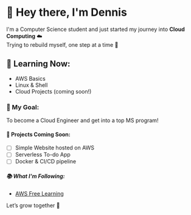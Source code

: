# 👋 Hey there, I'm Dennis

I'm a Computer Science student and just started my journey into **Cloud Computing** ☁️  
Trying to rebuild myself, one step at a time 🙌

## 🔧 Learning Now:
- AWS Basics
- Linux & Shell
- Cloud Projects (coming soon!)

### 🌱 My Goal:
To become a Cloud Engineer and get into a top MS program!

#### 🚀 Projects Coming Soon:
- [ ] Simple Website hosted on AWS
- [ ] Serverless To-do App
- [ ] Docker & CI/CD pipeline

##### 📚 What I'm Following:
- [AWS Free Learning](https://www.simplilearn.com/free-aws-cloud-practitioner-essentials-course-skillup)

Let’s grow together 🌱
